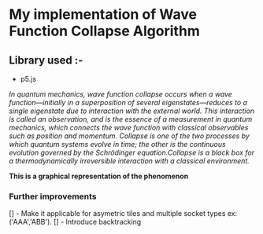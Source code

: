 # My implementation of Wave Function Collapse Algorithm

## Library used :-
* p5.js

*In quantum mechanics, wave function collapse occurs when a wave function—initially in a superposition of several eigenstates—reduces to a single eigenstate due to interaction with the external world. This interaction is called an observation, and is the essence of a measurement in quantum mechanics, which connects the wave function with classical observables such as position and momentum. Collapse is one of the two processes by which quantum systems evolve in time; the other is the continuous evolution governed by the Schrödinger equation.Collapse is a black box for a thermodynamically irreversible interaction with a classical environment.*

**This is a graphical representation of the phenomenon**

### Further improvements
[] - Make it applicable for asymetric tiles and multiple socket types ex: ('AAA','ABB').
[] - Introduce backtracking